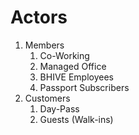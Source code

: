 # Actors

1. Members
	1. Co-Working
	2. Managed Office
	3. BHIVE Employees
	4. Passport Subscribers
2. Customers
	1. Day-Pass
	2. Guests (Walk-ins)